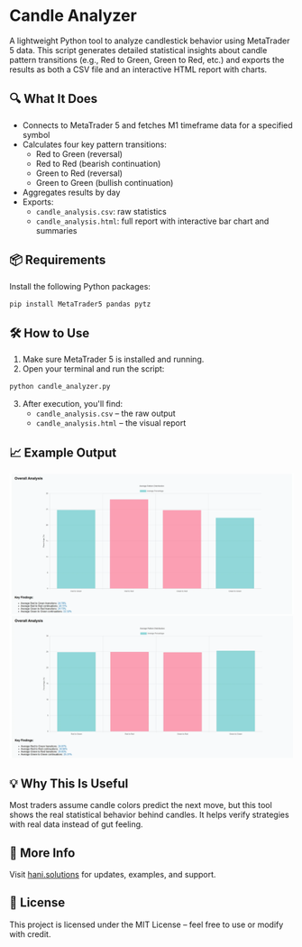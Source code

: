 # Candle Analyzer

A lightweight Python tool to analyze candlestick behavior using MetaTrader 5 data. This script generates detailed statistical insights about candle pattern transitions (e.g., Red to Green, Green to Red, etc.) and exports the results as both a CSV file and an interactive HTML report with charts.

## 🔍 What It Does

- Connects to MetaTrader 5 and fetches M1 timeframe data for a specified symbol
- Calculates four key pattern transitions:
  - Red to Green (reversal)
  - Red to Red (bearish continuation)
  - Green to Red (reversal)
  - Green to Green (bullish continuation)
- Aggregates results by day
- Exports:
  - `candle_analysis.csv`: raw statistics
  - `candle_analysis.html`: full report with interactive bar chart and summaries

## 📦 Requirements

Install the following Python packages:

```bash
pip install MetaTrader5 pandas pytz
```

## 🛠️ How to Use

1. Make sure MetaTrader 5 is installed and running.
2. Open your terminal and run the script:

```bash
python candle_analyzer.py
```

3. After execution, you'll find:
   - `candle_analysis.csv` – the raw output
   - `candle_analysis.html` – the visual report

## 📈 Example Output

![EURUSD Report](example_output/EURUSD.webp)
![XAUUSD Report](example_output/XAUUSD.webp)

## 💡 Why This Is Useful

Most traders assume candle colors predict the next move, but this tool shows the real statistical behavior behind candles. It helps verify strategies with real data instead of gut feeling.

## 🔗 More Info

Visit [hani.solutions](https://hani.solutions) for updates, examples, and support.

## 📄 License

This project is licensed under the MIT License – feel free to use or modify with credit.
